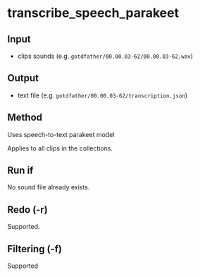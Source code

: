 # transcribe_speech_parakeet

## Input

* clips sounds (e.g. `gotdfather/00.00.03-62/00.00.03-62.wav`)

## Output

* text file (e.g. `gotdfather/00.00.03-62/transcription.json`)

## Method

Uses speech-to-text parakeet model

Applies to all clips in the collections.

## Run if

No sound file already exists.

## Redo (-r)

Supported.

## Filtering (-f)

Supported

